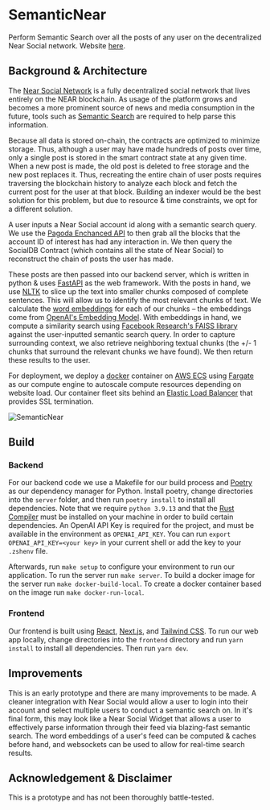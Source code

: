 # SemanticNear

Perform Semantic Search over all the posts of any user on the decentralized Near Social network. Website [here](https://www.semanticnear.xyz/).

## Background & Architecture
The [Near Social Network](https://near.social/) is a fully decentralized social network that lives entirely on the NEAR blockchain. As usage of the platform grows and becomes a more prominent source of news and media consumption in the future, tools such as [Semantic Search](https://towardsdatascience.com/semantic-search-73fa1177548f?gi=25b2ab863b6c) are required to help parse this information. 

Because all data is stored on-chain, the contracts are optimized to minimize storage. Thus, although a user may have made hundreds of posts over time, only a single post is stored in the smart contract state at any given time. When a new post is made, the old post is deleted to free storage and the new post replaces it. Thus, recreating the entire chain of user posts requires traversing the blockchain history to analyze each block and fetch the current post for the user at that block. Building an indexer would be the best solution for this problem, but due to resource & time constraints, we opt for a different solution.   

A user inputs a Near Social account id along with a semantic search query. We use the [Pagoda Enchanced API](https://www.pagoda.co/) to then grab all the blocks that the account ID of interest has had any interaction in. We then query the SocialDB Contract (which contains all the state of Near Social) to reconstruct the chain of posts the user has made. 

These posts are then passed into our backend server, which is written in python & uses [FastAPI](https://fastapi.tiangolo.com/) as the web framework.
With the posts in hand, we use [NLTK](https://www.nltk.org/) to slice up the text into smaller chunks composed of complete sentences. This will allow us to identify the most relevant chunks of text. We calculate the [word embeddings](https://machinelearningmastery.com/what-are-word-embeddings) for each of our chunks – the embeddings come from [OpenAI's Embedding Model](https://platform.openai.com/docs/guides/embeddings). With embeddings in hand, we compute a similarity search using [Facebook Research's FAISS library](https://github.com/facebookresearch/faiss) against the user-inputted semantic search query. In order to capture surrounding context, we also retrieve neighboring textual chunks (the +/- 1 chunks that surround the relevant chunks we have found). We then return these results to the user.

For deployment, we deploy a [docker](https://www.docker.com/) container on [AWS ECS](https://aws.amazon.com/ecs/) using [Fargate](https://aws.amazon.com/fargate/) as our compute engine to autoscale compute resources depending on website load. Our container fleet sits behind an [Elastic Load Balancer](https://docs.aws.amazon.com/elasticloadbalancing/latest/application/introduction.html) that provides SSL termination. 

![SemanticNear](https://user-images.githubusercontent.com/97858468/219949631-2b7a0b08-e945-4a46-b2f2-684d0a667e10.png)

## Build
### Backend
For our backend code we use a Makefile for our build process and [Poetry](https://python-poetry.org/) as our dependency manager for Python. Install poetry, change directories into the `server` folder, and then run `poetry install` to install all dependencies. Note that we require `python 3.9.13` and that the [Rust Compiler](https://www.rust-lang.org/) must be installed on your machine in order to build certain dependencies. An OpenAI API Key is required for the project, and must be available in the environment as `OPENAI_API_KEY`. You can run `export OPENAI_API_KEY=<your key>` in your current shell or add the key to your `.zshenv` file. 

Afterwards, run `make setup` to configure your environment to run our application. To run the server run `make server`. To build a docker image for the server run `make docker-build-local`. To create a docker container based on the image run `make docker-run-local`. 

### Frontend
Our frontend is built using [React](https://reactjs.org/), [Next.js](https://nextjs.org/), and [Tailwind CSS](https://tailwindcss.com/). To run our web app locally, change directories into the `frontend` directory and run `yarn install` to install all dependencies. Then run `yarn dev`. 

## Improvements
This is an early prototype and there are many improvements to be made. A cleaner integration with Near Social would allow a user to login into their account and select multiple users to conduct a semantic search on. In it's final form, this may look like a Near Social Widget that allows a user to effectively parse information through their feed via blazing-fast semantic search. The word embeddings of a user's feed can be computed & caches before hand, and websockets can be used to allow for real-time search results.

## Acknowledgement & Disclaimer
This is a prototype and has not been thoroughly battle-tested.
